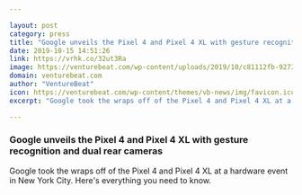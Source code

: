 ```yaml
---

layout: post
category: press
title: "Google unveils the Pixel 4 and Pixel 4 XL with gesture recognition and dual rear cameras"
date: 2019-10-15 14:51:26
link: https://vrhk.co/32ut3Ra
image: https://venturebeat.com/wp-content/uploads/2019/10/c81112fb-9273-4e0f-93a5-583ba09be1a8-e1571000109803.png?w=1200&strip=all
domain: venturebeat.com
author: "VentureBeat"
icon: https://venturebeat.com/wp-content/themes/vb-news/img/favicon.ico
excerpt: "Google took the wraps off of the Pixel 4 and Pixel 4 XL at a hardware event in New York City. Here's everything you need to know."

---
```


### Google unveils the Pixel 4 and Pixel 4 XL with gesture recognition and dual rear cameras

Google took the wraps off of the Pixel 4 and Pixel 4 XL at a hardware event in New York City. Here's everything you need to know.